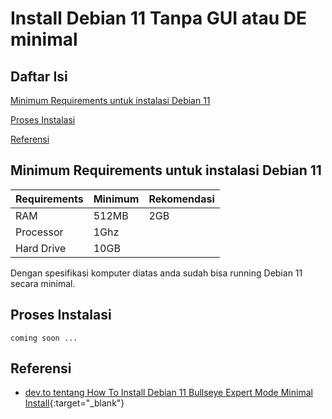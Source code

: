 # Install Debian 11 Tanpa GUI atau DE minimal


## Daftar Isi  
[Minimum Requirements untuk instalasi Debian 11](#requirements)

[Proses Instalasi](#installation)

[Referensi](#reference)



<a name="requirements"/>

## Minimum Requirements untuk instalasi Debian 11

| Requirements | Minimum | Rekomendasi |
| ------------ | ------- | ----------- |
| RAM          | 512MB   | 2GB         |
| Processor    | 1Ghz    |             |
| Hard Drive   | 10GB    |             |

Dengan spesifikasi komputer diatas anda sudah bisa running Debian 11 secara minimal.

<a name="installation"/>

## Proses Instalasi

```
coming soon ...
```

<a name="reference"/>

## Referensi
- [dev.to tentang How To Install Debian 11 Bullseye Expert Mode Minimal Install](https://dev.to/brandonwallace/how-to-install-debian-11-bullseye-expert-mode-minimal-install-10pd){:target="_blank"}

